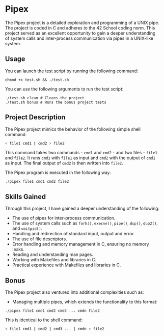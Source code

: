 # Pipex

The Pipex project is a detailed exploration and programming of a UNIX pipe. The project is coded in C and adheres to the 42 School coding norm. This project served as an excellent opportunity to gain a deeper understanding of system calls and inter-process communication via pipes in a UNIX-like system.

## Usage 

You can launch the test script by running the following command:

```shell
chmod +x test.sh && ./test.sh

```

You can use the following arguments to run the test script:
```shell
./test.sh clean # Cleans the project
./test.sh bonus # Runs the bonus project tests
```

## Project Description

The Pipex project mimics the behavior of the following simple shell command:

```bash
< file1 cmd1 | cmd2 > file2

```

This command takes two commands - `cmd1` and `cmd2` - and two files - `file1` and `file2`. It runs `cmd1` with `file1` as input and `cmd2` with the output of `cmd1` as input. The final output of `cmd2` is then written into `file2`.

The Pipex program is executed in the following way:

```shell
./pipex file1 cmd1 cmd2 file2

```

## Skills Gained

Through this project, I have gained a deeper understanding of the following:

- The use of pipes for inter-process communication.
- The use of system calls such as `fork()`, `execve()`, `pipe()`, `dup()`, `dup2()`, and `waitpid()`.
- Handling and redirection of standard input, output and error.
- The use of file descriptors.
- Error handling and memory management in C, ensuring no memory leaks.
- Reading and understanding man pages.
- Working with Makefiles and libraries in C.
- Practical experience with Makefiles and libraries in C.

## Bonus

The Pipex project also ventured into additional complexities such as:

- Managing multiple pipes, which extends the functionality to this format:

```shell
./pipex file1 cmd1 cmd2 cmd3 ... cmdn file2

```

This is identical to the shell command:

```bash
< file1 cmd1 | cmd2 | cmd3 ... | cmdn > file2

```

